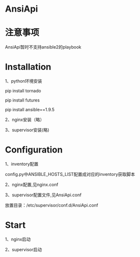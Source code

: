 # AnsiApi

# 注意事项

AnsiApi暂时不支持ansible2的playbook

# Installation

1、python环境安装

pip install tornado

pip install futures

pip install ansible==1.9.5

2、nginx安装（略）

3、supervisor安装(略)

# Configuration

1、inventory配置

config.py中ANSIBLE_HOSTS_LIST配置成对应的inventory获取脚本

2、nginx配置,见nginx.conf

3、supervisor配置文件,见AnsiApi.conf

放置目录：/etc/supervisor/conf.d/AnsiApi.conf

# Start

1、nginx启动

2、supervisor启动
